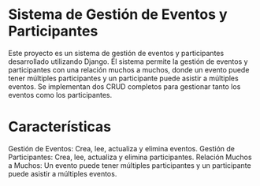 # Sistema de Gestión de Eventos y Participantes

Este proyecto es un sistema de gestión de eventos y participantes desarrollado utilizando Django. El sistema permite la gestión de eventos y participantes con una relación muchos a muchos, donde un evento puede tener múltiples participantes y un participante puede asistir a múltiples eventos. Se implementan dos CRUD completos para gestionar tanto los eventos como los participantes.

# Características
Gestión de Eventos: Crea, lee, actualiza y elimina eventos.
Gestión de Participantes: Crea, lee, actualiza y elimina participantes.
Relación Muchos a Muchos: Un evento puede tener múltiples participantes y un participante puede asistir a múltiples eventos.
